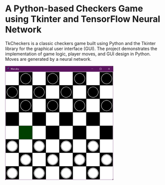 # A Python-based Checkers Game using Tkinter and TensorFlow Neural Network
TkCheckers is a classic checkers game built using Python and the Tkinter library for the graphical user interface (GUI). The project demonstrates the implementation of game logic, player moves, and GUI design in Python. Moves are generated by a neural network. 

<img src="img/checkers.png" width="350px">
